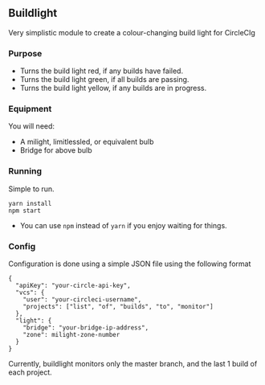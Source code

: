 ## Buildlight

Very simplistic module to create a colour-changing build light for CircleCIg

### Purpose

* Turns the build light red, if any builds have failed.
* Turns the build light green, if all builds are passing.
* Turns the build light yellow, if any builds are in progress.

### Equipment

You will need:

 * A milight, limitlessled, or equivalent bulb
 * Bridge for above bulb

### Running

Simple to run.

```
yarn install
npm start
```

* You can use `npm` instead of `yarn` if you enjoy waiting for things.

### Config

Configuration is done using a simple JSON file using the following format

```
{
  "apiKey": "your-circle-api-key",
  "vcs": {
    "user": "your-circleci-username",
    "projects": ["list", "of", "builds", "to", "monitor"]
  },
  "light": {
    "bridge": "your-bridge-ip-address",
    "zone": milight-zone-number
  }
}
```

Currently, buildlight monitors only the master branch, and the last 1 build of each project.